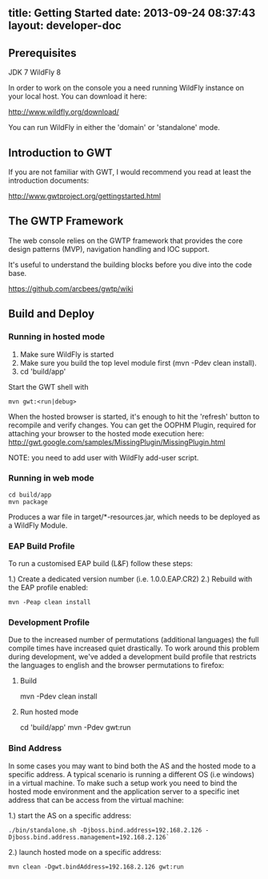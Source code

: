 title: Getting Started
date: 2013-09-24 08:37:43
layout: developer-doc
---

## Prerequisites

JDK 7
WildFly 8

In order to work on the console you a need running WildFly instance on your local host. You can download it here:

http://www.wildfly.org/download/

You can run WildFly in either the 'domain' or 'standalone' mode.

## Introduction to GWT

If you are not familiar with GWT, I would recommend you read at least the introduction documents:

http://www.gwtproject.org/gettingstarted.html

## The GWTP Framework

The web console relies on the GWTP framework that provides the core design patterns (MVP), navigation handling and IOC support. 

It's useful to understand the building blocks before you dive into the code base.

https://github.com/arcbees/gwtp/wiki

## Build and Deploy

### Running in hosted mode
1. Make sure WildFly is started
2. Make sure you build the top level module first (mvn -Pdev clean install).
3. cd 'build/app'

Start the GWT shell with

	mvn gwt:<run|debug>

When the hosted browser is started, it's enough to hit the 'refresh' button to recompile
and verify changes. You can get the OOPHM Plugin, required for attaching your browser to the
hosted mode execution here: http://gwt.google.com/samples/MissingPlugin/MissingPlugin.html

NOTE: you need to add user with WildFly add-user script.

### Running in web mode

	cd build/app
	mvn package

Produces a war file in target/*-resources.jar, which needs to be deployed as a WildFly Module.


### EAP Build Profile

To run a customised EAP build (L&F) follow these steps:

1.) Create a dedicated version number (i.e. 1.0.0.EAP.CR2)
2.) Rebuild with the EAP profile enabled:

	mvn -Peap clean install


### Development Profile

Due to the increased number of permutations (additional languages) the full compile times have increased quiet drastically. To work around this problem during development, we've added a development build profile that restricts the languages to english and the browser permutations to firefox:

1. Build

	mvn -Pdev clean install

2. Run hosted mode

    cd 'build/app'
    mvn -Pdev gwt:run


### Bind Address

In some cases you may want to bind both the AS and the hosted mode to a specific address. A typical scenario is running a different OS (i.e windows) in a virtual machine. To make such a setup work you need to bind the hosted mode environment and the application server to a specific inet address that can be access from the virtual machine:

1.) start the AS on a specific address:

	./bin/standalone.sh -Djboss.bind.address=192.168.2.126 -Djboss.bind.address.management=192.168.2.126`

2.) launch hosted mode on a specific address:

	mvn clean -Dgwt.bindAddress=192.168.2.126 gwt:run




